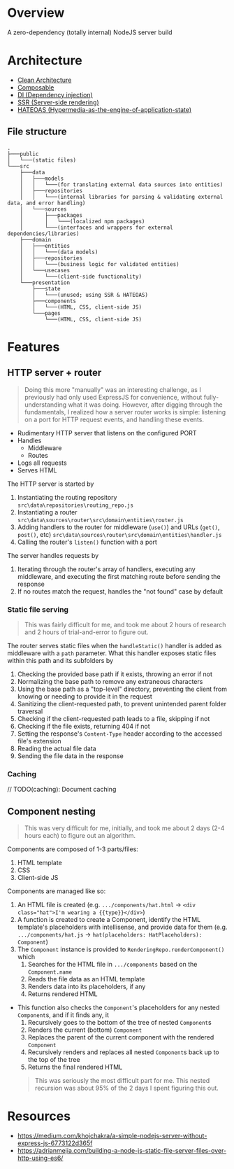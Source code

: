 # Overview

A zero-dependency (totally internal) NodeJS server build

# Architecture

- [Clean Architecture](https://blog.cleancoder.com/uncle-bob/2012/08/13/the-clean-architecture.html)
- [Composable](https://www.storyblok.com/mp/composable-architecture)
- [DI (Dependency injection)](https://www.jamesshore.com/v2/blog/2006/dependency-injection-demystified)
- [SSR (Server-side rendering)](https://developer.mozilla.org/en-US/docs/Glossary/SSR)
- [HATEOAS (Hypermedia-as-the-engine-of-application-state)](https://htmx.org/essays/hateoas/)

## File structure

```
.
├───public
│   └───(static files)
└───src
    ├───data
    │   ├───models
    │   │   └───(for translating external data sources into entities)
    │   ├───repositories
    │   │   └───(internal libraries for parsing & validating external data, and error handling)
    │   └───sources
    │       ├───packages
    │       │   └───(localized npm packages)
    │       └───(interfaces and wrappers for external dependencies/libraries)
    ├───domain
    │   ├───entities
    │   │   └───(data models)
    │   ├───repositories
    │   │   └───(business logic for validated entities)
    │   └───usecases
    │       └───(client-side functionality)
    └───presentation
        ├───state
        │   └───(unused; using SSR & HATEOAS)
        ├───components
        │   └───(HTML, CSS, client-side JS)
        └───pages
            └───(HTML, CSS, client-side JS)
```

# Features

## HTTP server + router

> Doing this more "manually" was an interesting challenge, as I previously had only used ExpressJS for convenience, without fully-understanding what it was doing. However, after digging through the fundamentals, I realized how a server router works is simple: listening on a port for HTTP request events, and handling these events.

- Rudimentary HTTP server that listens on the configured PORT
- Handles
  - Middleware
  - Routes
- Logs all requests
- Serves HTML

The HTTP server is started by

1. Instantiating the routing repository `src\data\repositories\routing_repo.js`
2. Instantiating a router `src\data\sources\router\src\domain\entities\router.js`
3. Adding handlers to the router for middleware (`use()`) and URLs (`get()`, `post()`, etc) `src\data\sources\router\src\domain\entities\handler.js`
4. Calling the router's `listen()` function with a port

The server handles requests by

1. Iterating through the router's array of handlers, executing any middleware, and executing the first matching route before sending the response
2. If no routes match the request, handles the "not found" case by default

### Static file serving

> This was fairly difficult for me, and took me about 2 hours of research and 2 hours of trial-and-error to figure out.

The router serves static files when the `handleStatic()` handler is added as middleware with a `path` parameter. What this handler exposes static files within this path and its subfolders by

1. Checking the provided base path if it exists, throwing an error if not
2. Normalizing the base path to remove any extraneous characters
3. Using the base path as a "top-level" directory, preventing the client from knowing or needing to provide it in the request
4. Sanitizing the client-requested path, to prevent unintended parent folder traversal
5. Checking if the client-requested path leads to a file, skipping if not
6. Checking if the file exists, returning 404 if not
7. Setting the response's `Content-Type` header according to the accessed file's extension
8. Reading the actual file data
9. Sending the file data in the response

### Caching
// TODO(caching): Document caching

## Component nesting

> This was very difficult for me, initially, and took me about 2 days (2-4 hours each) to figure out an algorithm.

Components are composed of 1-3 parts/files:
1. HTML template
2. CSS
3. Client-side JS

Components are managed like so:
1. An HTML file is created (e.g. `.../components/hat.html` -> `<div class="hat">I'm wearing a {{type}}</div>`)
2. A function is created to create a Component, identify the HTML template's placeholders with intellisense, and provide data for them (e.g. `.../components/hat.js` -> `hat(placeholders: HatPlaceholders): Component`)
3. The `Component` instance is provided to `RenderingRepo.renderComponent()` which
   1. Searches for the HTML file in `.../components` based on the `Component.name`
   2. Reads the file data as an HTML template
   4. Renders data into its placeholders, if any
   5. Returns rendered HTML
- This function also checks the `Component`'s placeholders for any nested `Component`s, and if it finds any, it
   1. Recursively goes to the bottom of the tree of nested `Component`s
   2. Renders the current (bottom) `Component`
   3. Replaces the parent of the current component with the rendered `Component`
   4. Recursively renders and replaces all nested `Component`s back up to the top of the tree
   5. Returns the final rendered HTML
   > This was seriously the most difficult part for me. This nested recursion was about 95% of the 2 days I spent figuring this out.

# Resources

- https://medium.com/khojchakra/a-simple-nodejs-server-without-express-js-6773122d365f
- https://adrianmejia.com/building-a-node-js-static-file-server-files-over-http-using-es6/
